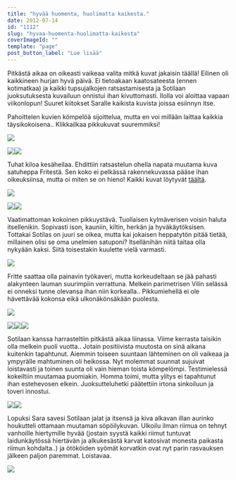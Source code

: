 ```yaml
---
title: "hyvää huomenta, huolimatta kaikesta."
date: 2012-07-14
id: "1112"
slug: "hyvaa-huomenta-huolimatta-kaikesta"
coverImageId: ""
template: "page"
post_button_label: "Lue lisää"
---
```


Pitkästä aikaa on oikeasti vaikeaa valita mitkä kuvat jakaisin täällä! Eilinen oli kaikkineen hurjan hyvä päivä. Ei tietoakaan kaatosateesta (ennen kotimatkaa) ja kaikki tupsujalkojen ratsastamisesta ja Sotilaan juoksutuksesta kuvailuun onnistui ihan kivuttomasti. Ilolla voi aloittaa vapaan viikonlopun! Suuret kiitokset Saralle kaikista kuvista joissa esiinnyn itse.

Pahoittelen kuvien kömpelöä sijoittelua, mutta en voi millään laittaa kaikkia täysikokoisena.. Klikkailkaa pikkukuvat suuremmiksi!

[![](/images/IMG_5873.png)](http://2.bp.blogspot.com/--4CUm-dPIWw/UAElULC2BRI/AAAAAAAAA2g/pOgZxCK50aw/s1600/IMG_5873.png)

[![](/images/IMG_5938.png)](http://3.bp.blogspot.com/-r5m-qUjOFg0/UAElESTvPII/AAAAAAAAA14/B1mn3a4u8hg/s1600/IMG_5938.png)[![](/images/IMG_5954.png)](http://2.bp.blogspot.com/-gMfaR4OJvxY/UAElIE1poXI/AAAAAAAAA2A/gxnsM3nuEm0/s1600/IMG_5954.png)

Tuhat kiloa kesäheilaa. Ehdittiin ratsastelun ohella napata muutama kuva satuheppa Fritestä. Sen koko ei pelkässä rakennekuvassa pääse ihan oikeuksiinsa, mutta oi miten se on hieno! Kaikki kuvat löytyvät [täältä](http://maisaw.otukset.fi/kuvat/2012/13.7.2012+Fritte/).

[![](/images/IMG_5998.png)](http://3.bp.blogspot.com/-d8qcCDLAjAI/UAElRMhNYQI/AAAAAAAAA2Y/tXdtDGILxZ8/s1600/IMG_5998.png)

[![](/images/IMG_5990.png)](http://4.bp.blogspot.com/-guiYPNk2Z8A/UAElN456Z7I/AAAAAAAAA2Q/JnJU2igjEIU/s1600/IMG_5990.png)[![](/images/IMG_5987.png)](http://3.bp.blogspot.com/-f9bGmMnRKw8/UAElLG8BN5I/AAAAAAAAA2I/L4IbgKPbwXE/s1600/IMG_5987.png)

Vaatimattoman kokoinen pikkuystävä. Tuollaisen kylmäverisen voisin haluta itsellenikin. Sopivasti ison, kauniin, kiltin, herkän ja hyväkäytöksisen. Tottakai Sotilas on juuri se oikea, mutta kai jokaisen heppatytön pitää tietää, millainen olisi se oma unelmien satuponi? Itsellänihän niitä taitaa olla nykyään kaksi. Siitä toisestakin kuulette vielä varmasti.

[![](/images/IMG_6113.png)](http://3.bp.blogspot.com/-qBHcEPaScFc/UAEletQjjhI/AAAAAAAAA2w/svUWXoUOlAc/s1600/IMG_6113.png)

Fritte saattaa olla painavin työkaveri, mutta korkeudeltaan se jää pahasti alakynteen lauman suurimpiin verrattuna. Melkein parimetrisen Vilin selässä ei onneksi tunne olevansa ihan niin korkealla.. Pikkumiehellä ei ole hävettävää kokonsa eikä ulkonäkönsäkään puolesta.

[![](/images/IMG_6375.png)](http://4.bp.blogspot.com/-irU0FBGsEqA/UAElrNRva5I/AAAAAAAAA3I/Qf_iXL_O_7A/s1600/IMG_6375.png)

[![](/images/IMG_6217.png)](http://1.bp.blogspot.com/-4ThbPBP9ZFc/UAEloSsSVpI/AAAAAAAAA3A/gxO3ZUnJgqk/s1600/IMG_6217.png)[![](/images/IMG_6202.png)](http://2.bp.blogspot.com/-0HagDUALg5Y/UAEllHD5zuI/AAAAAAAAA24/K21izfFjd7o/s1600/IMG_6202.png)[![](/images/IMG_6432.png)](http://4.bp.blogspot.com/--I_vKBFy3jU/UAElyIySUnI/AAAAAAAAA3Q/0iYOVTjIohc/s1600/IMG_6432.png)

Sotilaan kanssa harrasteltiin pitkästä aikaa liinassa. Viime kerrasta taisikin olla melkein puoli vuotta.. Jotain positiivista muutosta on sinä aikana kuitenkin tapahtunut. Aiemmin toiseen suuntaan lähteminen on oli vaikeaa ja ympyrälle mahtuminen oli heikossa. Nyt molemmat suunnat sujuivat loistavasti ja toinen suunta oli vain hieman toista kömpelömpi. Testimielessä kokeiltiin muutamaa puomiakin. Homma toimi, mutta ylitys ei tapahtunut ihan estehevosen elkein. Juoksutteluhetki päätettiin irtona sinkoiluun ja toveri innostui.

[![](/images/IMG_6546.png)](http://4.bp.blogspot.com/-eMD6zrm4Ifw/UAEl7h-TYXI/AAAAAAAAA3o/FiMq94LhM_g/s1600/IMG_6546.png)[![](/images/IMG_6511.png)](http://1.bp.blogspot.com/-LQQuL2O1Oxo/UAEl5LymdBI/AAAAAAAAA3g/VafO2EP2MJA/s1600/IMG_6511.png)

Lopuksi Sara savesi Sotilaan jalat ja itsensä ja kiva alkavan illan aurinko houkutteli ottamaan muutaman söpöilykuvan. Ulkoilu ilman riimua on tehnyt vanhoille hiertymille hyvää (jostain syystä kaikki riimut tuntuvat laidunkäytössä hiertävän ja alkukesästä karvat katosivat monesta paikasta riimun kohdalta..) ja ötököiden syömät korvatkin ovat nyt parin rasvauksen jälkeen paljon paremmat. Loistavaa.

[![](/images/apina.png)](http://4.bp.blogspot.com/-nfk9RE98f2M/UAFATkAOWBI/AAAAAAAAA4E/9Oq_5a2NhqE/s1600/apina.png)
